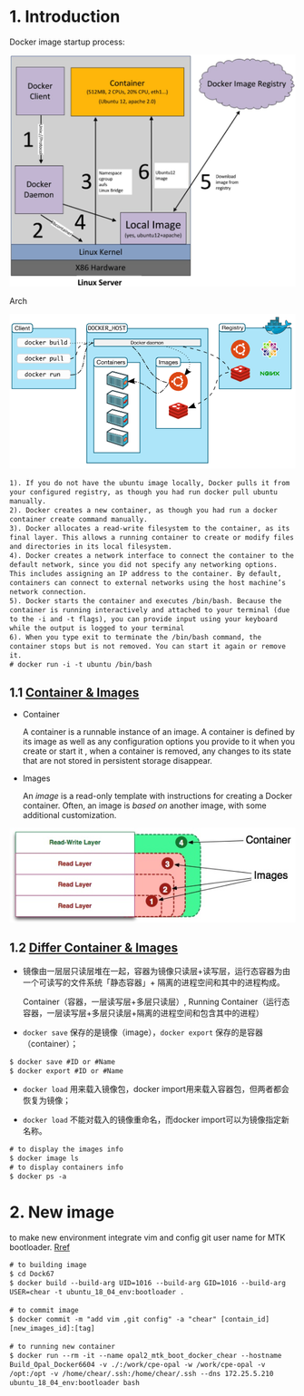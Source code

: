 # 1. Introduction

Docker image startup process:

![docker](./img/docker_startup_process.png)



Arch

![docker_arch](./img/docker_arch.bmp)

```shell
1). If you do not have the ubuntu image locally, Docker pulls it from your configured registry, as though you had run docker pull ubuntu manually.
2). Docker creates a new container, as though you had run a docker container create command manually.
3). Docker allocates a read-write filesystem to the container, as its final layer. This allows a running container to create or modify files and directories in its local filesystem.
4). Docker creates a network interface to connect the container to the default network, since you did not specify any networking options. This includes assigning an IP address to the container. By default, containers can connect to external networks using the host machine’s network connection.
5). Docker starts the container and executes /bin/bash. Because the container is running interactively and attached to your terminal (due to the -i and -t flags), you can provide input using your keyboard while the output is logged to your terminal
6). When you type exit to terminate the /bin/bash command, the container stops but is not removed. You can start it again or remove it.
# docker run -i -t ubuntu /bin/bash
```



## 1.1 [Container &  Images](<https://docs.docker.com/get-started/overview/>)

- Container

  A container is a runnable instance of an image. A container is defined by its image as well as any configuration options you provide to it when you create or start it , when a container is removed, any changes to its state that are not stored in persistent storage disappear.

- Images

  An *image* is a read-only template with instructions for creating a Docker container. Often, an image is *based on* another image, with some additional customization.

![container_images](./img/container_images.bmp)

## 1.2 [Differ Container & Images](<https://zhuanlan.zhihu.com/p/348837988>)

- 镜像由一层层只读层堆在一起，容器为镜像只读层+读写层，运行态容器为由一个可读写的文件系统「静态容器」+ 隔离的进程空间和其中的进程构成。 

  Container（容器，一层读写层+多层只读层）, Running Container（运行态容器，一层读写层+多层只读层+隔离的进程空间和包含其中的进程）

- ``docker save`` 保存的是镜像（image），``docker export`` 保存的是容器（container）；

```shell
$ docker save #ID or #Name
$ docker export #ID or #Name
```

- ``docker load`` 用来载入镜像包，docker import用来载入容器包，但两者都会恢复为镜像；

- ``docker load`` 不能对载入的镜像重命名，而docker import可以为镜像指定新名称。

```shell
# to display the images info
$ docker image ls
# to display containers info
$ docker ps -a
```



# 2. New image

to make new environment  integrate vim and config git user name for  MTK bootloader. [Rref](https://zhuanlan.zhihu.com/p/366271256)

```shell
# to building image
$ cd Dock67
$ docker build --build-arg UID=1016 --build-arg GID=1016 --build-arg USER=chear -t ubuntu_18_04_env:bootloader .

# to commit image
$ docker commit -m "add vim ,git config" -a "chear" [contain_id] [new_images_id]:[tag]

# to running new container
$ docker run --rm -it --name opal2_mtk_boot_docker_chear --hostname Build_Opal_Docker6604 -v ./:/work/cpe-opal -w /work/cpe-opal -v /opt:/opt -v /home/chear/.ssh:/home/chear/.ssh --dns 172.25.5.210 ubuntu_18_04_env:bootloader bash
```





